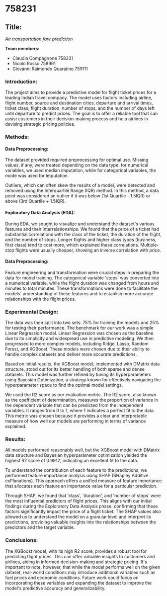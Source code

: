 # 758231

## **Title:**
*Air transportation fare prediction*


**Team members:**
- Claudia Compagnone 758231
- Nicolò Rosso 758991
- Giovanni Raimondo Quaratino 759111



### **Introduction:**
The project aims to provide a predictive model for flight ticket prices for a leading Indian travel company. The model uses factors including airline, flight number, source and destination cities, departure and arrival times, ticket class, flight duration, number of stops, and the number of days left until departure to predict prices. The goal is to offer a reliable tool that can assist customers in their decision-making process and help airlines in devising strategic pricing policies.


### **Methods:**

#### **Data Preprocessing:**
The dataset provided required preprocessing for optimal use. Missing values, if any, were treated depending on the data type: for numerical variables, we used median imputation, while for categorical variables, the mode was used for imputation.

Outliers, which can often skew the results of a model, were detected and removed using the Interquartile Range (IQR) method. In this method, a data point was considered an outlier if it was below (1st Quartile - 1.5IQR) or above (3rd Quartile + 1.5IQR).

#### **Exploratory Data Analysis (EDA):**
During EDA, we sought to visualize and understand the dataset's various features and their interrelationships. We found that the price of a ticket had substantial correlations with the class of the ticket, the duration of the flight, and the number of stops. Longer flights and higher class types (business, first class) tend to cost more, which explained these correlations. Multiple-stop flights were usually cheaper, showing an inverse correlation with price.

#### **Data Preprocessing:**

Feature engineering and transformation were crucial steps in preparing the data for model training. The categorical variable 'stops' was converted into a numerical variable, while the flight duration was changed from hours and minutes to total minutes. These transformations were done to facilitate the models' understanding of these features and to establish more accurate relationships with the flight prices.

### **Experimental Design:**
The data was then split into two sets: 75% for training the models and 25% for testing their performance. The benchmark for our work was a simple Linear Regression model. Linear Regression was chosen as the baseline due to its simplicity and widespread use in predictive modeling. We then progressed to more complex models, including Ridge, Lasso, Random Forest, and XGBoost. These models were chosen due to their ability to handle complex datasets and deliver more accurate predictions.

Based on initial results, the XGBoost model, implemented with DMatrix data structure, stood out for its better handling of both sparse and dense datasets. This model was further refined by tuning its hyperparameters using Bayesian Optimization, a strategy known for effectively navigating the hyperparameter space to find the optimal model settings.

We used the R2 score as our evaluation metric. The R2 score, also known as the coefficient of determination, measures the proportion of variance in the dependent variable that can be predicted from the independent variables. It ranges from 0 to 1, where 1 indicates a perfect fit to the data. This metric was chosen because it provides a clear and interpretable measure of how well our models are performing in terms of variance explained.


### **Results:**
All models performed reasonably well, but the XGBoost model with DMatrix data structure and Bayesian hyperparameter optimization yielded the highest R2 score of 0.9912, indicating an excellent fit to the data.

To understand the contribution of each feature to the predictions, we performed feature importance analysis using SHAP (SHapley Additive exPlanations). This approach offers a unified measure of feature importance that allocates each feature an importance value for a particular prediction.

Through SHAP, we found that 'class', 'duration', and 'number of stops' were the most influential predictors of flight prices. This aligns with our initial findings during the Exploratory Data Analysis phase, confirming that these factors significantly impact the price of a flight ticket. The SHAP values also allowed us to understand the model on a granular level and interpret its predictions, providing valuable insights into the relationships between the predictors and the target variable.

### **Conclusions:**
The XGBoost model, with its high R2 score, provides a robust tool for predicting flight prices. This can offer valuable insights to customers and airlines, aiding in informed decision-making and strategic pricing. It's important to note, however, that while the model performs well on the given dataset, real-world conditions may introduce additional variables such as fuel prices and economic conditions. Future work could focus on incorporating these variables and expanding the dataset to improve the model's predictive accuracy and generalizability.
